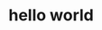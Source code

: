 <!DOCTYPE html>
<html>
  <!--한글 주석-->
  <head>
    <meta name="generator" content="Jekyll v3.9.0" />
    <meta charset="utf-8">
    <h1>hello world</h1>
  </head>
</html>
